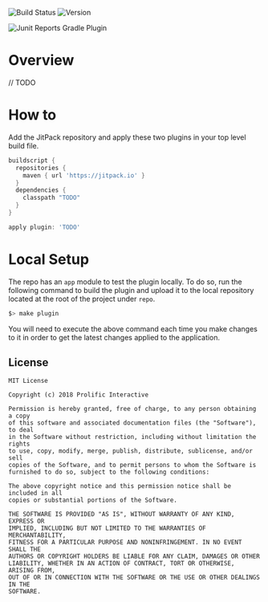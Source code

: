 ![Build Status](https://travis-ci.org/tevjef/gradle-junit-reports.svg?branch=master)
![Version](https://jitpack.io/v/tevjef/gradle-junit-reports.svg)

![Junit Reports Gradle Plugin](art/logo.png)

# Overview

// TODO 

# How to

Add the JitPack repository and apply these two plugins in your top level build file.

```groovy
buildscript {
  repositories {
    maven { url 'https://jitpack.io' }
  }
  dependencies {
    classpath "TODO"
  }
}

apply plugin: 'TODO'
```

# Local Setup

The repo has an `app` module to test the plugin locally. To do so, run the following command to build the plugin and upload it to the local repository located at the root of the project under `repo`.

```bash
$> make plugin
```

You will need to execute the above command each time you make changes to it in order to get the latest changes applied to the application.
 
## License

    MIT License
    
    Copyright (c) 2018 Prolific Interactive
    
    Permission is hereby granted, free of charge, to any person obtaining a copy
    of this software and associated documentation files (the "Software"), to deal
    in the Software without restriction, including without limitation the rights
    to use, copy, modify, merge, publish, distribute, sublicense, and/or sell
    copies of the Software, and to permit persons to whom the Software is
    furnished to do so, subject to the following conditions:
    
    The above copyright notice and this permission notice shall be included in all
    copies or substantial portions of the Software.
    
    THE SOFTWARE IS PROVIDED "AS IS", WITHOUT WARRANTY OF ANY KIND, EXPRESS OR
    IMPLIED, INCLUDING BUT NOT LIMITED TO THE WARRANTIES OF MERCHANTABILITY,
    FITNESS FOR A PARTICULAR PURPOSE AND NONINFRINGEMENT. IN NO EVENT SHALL THE
    AUTHORS OR COPYRIGHT HOLDERS BE LIABLE FOR ANY CLAIM, DAMAGES OR OTHER
    LIABILITY, WHETHER IN AN ACTION OF CONTRACT, TORT OR OTHERWISE, ARISING FROM,
    OUT OF OR IN CONNECTION WITH THE SOFTWARE OR THE USE OR OTHER DEALINGS IN THE
    SOFTWARE.
